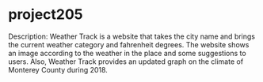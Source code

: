 # project205
Description: Weather Track is a website that takes the city name and brings the current weather category and fahrenheit degrees. The website shows an image according to the weather in the place and some suggestions to users. Also, Weather Track provides an updated graph on the climate of Monterey County during 2018. 
